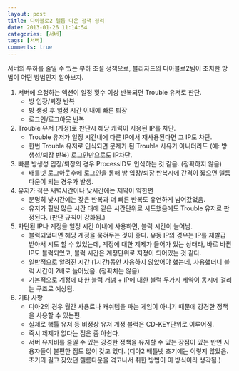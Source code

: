```yaml
---
layout: post
title: 디아블로2 렐름 다운 정책 정리
date: 2013-01-26 11:14:54
categories: [서버]
tags: [서버]
comments: true
---
```


서버의 부하를 줄일 수 있는 부하 조절 정책으로, 블리자드의 디아블로2팀이 조치한 방법이 어떤 방법인지 알아보자.

1. 서버에 요청하는 액션이 일정 횟수 이상 반복되면 Trouble 유저로 판단.
    * 방 입장/퇴장 반복
    * 방 생성 후 일정 시간 이내에 빠른 퇴장
    * 로그인/로그아웃 반복
1. Trouble 유저 (계정)로 판단시 해당 캐릭이 사용된 IP를 차단.
    * Trouble 유저가 일정 시간내에 다른 IP에서 재사용된다면 그 IP도 차단.
    * 한번 Trouble 유저로 인식되면 문제가 된 Trouble 사유가 아니더라도 (예: 방생성/퇴장 반복) 로그인만으로도 IP차단.
1. 빠른 방생성 입장/퇴장의 경우 ProcessID도 인식하는 것 같음. (정확하지 않음)
    * 배틀넷 로그아웃후에 로그인을 통해 방 입장/퇴장 반복시에 간격이 짧으면 렐름 다운이 되는 경우가 발생.
1. 유저가 적은 새벽시간이나 낮시간에는 제약이 약한편
    * 분명히 낮시간에는 잦은 반복과 더 빠른 반복도 유연하게 넘어갔었음.
    * 유저가 훨씬 많은 시간 대에 같은 시간단위로 시도했음에도 Trouble 유저로 판정된다. (판단 규칙이 강화됨.)
1. 차단된 IP나 계정을 일정 시간 이내에 사용하면, 블럭 시간이 늘어남.
    * 블럭되었다면 해당 계정을 묵혀두는 것이 좋다. 유동 IP의 경우는 IP를 재발급 받아서 시도 할 수 있었는데, 계정에 대한 제제가 들어가 있는 상태라, 바로 바뀐 IP도 블럭되었고, 블럭 시간은 계정단위로 지정이 되어있는 것 같다.
    * 일반적으로 알려진 시간 (1시간)동안 사용하지 않았어야 했는데, 사용했더니 블럭 시간이 2배로 늘어났음. (정확치는 않음)
    * 기본적으로 계정에 대한 블럭 개념 + IP에 대한 블럭 두가지 제약이 동시에 걸리는 구조로 예상됨.
1. 기타 사항
    * 디아2의 경우 월간 사용료나 캐쉬템을 파는 게임이 아니기 때문에 강경한 정책을 사용할 수 있는편.
    * 실제로 핵툴 유저 등 비정상 유저 계정 블럭은 CD-KEY단위로 이루어짐.
    * 즉시 제제가 없다는 점은 좀 아쉽다.
    * 서버 유지비를 줄일 수 있는 강경한 정책을 유지할 수 있는 장점이 있는 반면 사용자들이 불편한 점도 많이 갖고 있다. (디아2 배틀넷 초기에는 이렇지 않았음. 초기의 길고 잦았던 렐름다운을 겪고나서 취한 방법이 이 방식이라 생각됨.)